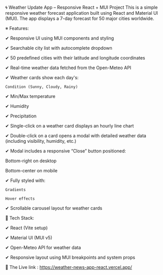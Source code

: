 🌀 Weather Update App – Responsive React + MUI Project
This is a simple responsive weather forecast application built using React and Material UI (MUI). The app displays a 7-day forecast for 50 major cities worldwide.

※ Features:

✔ Responsive UI using MUI components and styling

✔ Searchable city list with autocomplete dropdown

✔ 50 predefined cities with their latitude and longitude coordinates

✔ Real-time weather data fetched from the Open-Meteo API

✔ Weather cards show each day's:

    Condition (Sunny, Cloudy, Rainy)

✔ Min/Max temperature

✔ Humidity

✔ Precipitation

✔ Single-click on a weather card displays an hourly line chart

✔ Double-click on a card opens a modal with detailed weather data (including visibility, humidity, etc.)

✔ Modal includes a responsive “Close” button positioned:

  Bottom-right on desktop

  Bottom-center on mobile

✔ Fully styled with:

    Gradients

    Hover effects

✔ Scrollable carousel layout for weather cards

🔧 Tech Stack:

✔ React (Vite setup)

✔ Material UI (MUI v5)

✔ Open-Meteo API for weather data

✔ Responsive layout using MUI breakpoints and system props


🔗 The Live link : https://weather-news-app-react.vercel.app/

